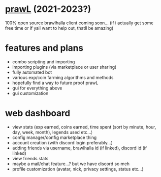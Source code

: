 # [prawL](https://prawl.xyz/discord) (2021-2023?)
100% open source brawlhalla client coming soon... (if i actually get some free time or if yall want to help out, thatll be amazing)

# features and plans
- combo scripting and importing
- importing plugins (via marketplace or user sharing)
- fully automated bot
- various exp/coin farming algorithms and methods
- hopefully find a way to future proof prawL
- gui for everything above
- gui customization

# web dashboard
- view stats (exp earned, coins earned, time spent (sort by minute, hour, day, week, month), legends used etc...)
- config manager/config marketplace thing
- account creation (with discord login preferably...)
- adding friends via username, brawlhalla id (if linked), discord id (if linked)
- view friends stats
- maybe a mail/chat feature...? but we have discord so meh
- profile customization (avatar, nick, privacy settings, status etc...)
